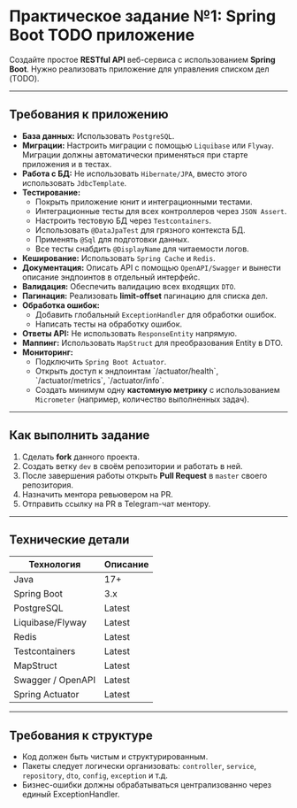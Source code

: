 
<h1>Практическое задание №1: Spring Boot TODO приложение</h1>

<p>Создайте простое <strong>RESTful API</strong> веб-сервиса с использованием <strong>Spring Boot</strong>. Нужно реализовать приложение для управления списком дел (TODO).</p>

<hr>

<h2>Требования к приложению</h2>

<ul>
  <li><strong>База данных:</strong> Использовать <code>PostgreSQL</code>.</li>
  <li><strong>Миграции:</strong> Настроить миграции с помощью <code>Liquibase</code> или <code>Flyway</code>. Миграции должны автоматически применяться при старте приложения и в тестах.</li>
  <li><strong>Работа с БД:</strong> Не использовать <code>Hibernate/JPA</code>, вместо этого использовать <code>JdbcTemplate</code>.</li>
  <li><strong>Тестирование:</strong>
    <ul>
      <li>Покрыть приложение юнит и интеграционными тестами.</li>
      <li>Интеграционные тесты для всех контроллеров через <code>JSON Assert</code>.</li>
      <li>Настроить тестовую БД через <code>Testcontainers</code>.</li>
      <li>Использовать <code>@DataJpaTest</code> для грязного контекста БД.</li>
      <li>Применять <code>@Sql</code> для подготовки данных.</li>
      <li>Все тесты снабдить <code>@DisplayName</code> для читаемости логов.</li>
    </ul>
  </li>
  <li><strong>Кеширование:</strong> Использовать <code>Spring Cache</code> и <code>Redis</code>.</li>
  <li><strong>Документация:</strong> Описать API с помощью <code>OpenAPI/Swagger</code> и вынести описание эндпоинтов в отдельный интерфейс.</li>
  <li><strong>Валидация:</strong> Обеспечить валидацию всех входящих <code>DTO</code>.</li>
  <li><strong>Пагинация:</strong> Реализовать <strong>limit-offset</strong> пагинацию для списка дел.</li>
  <li><strong>Обработка ошибок:</strong> 
    <ul>
      <li>Добавить глобальный <code>ExceptionHandler</code> для обработки ошибок.</li>
      <li>Написать тесты на обработку ошибок.</li>
    </ul>
  </li>
  <li><strong>Ответы API:</strong> Не использовать <code>ResponseEntity</code> напрямую.</li>
  <li><strong>Маппинг:</strong> Использовать <code>MapStruct</code> для преобразования Entity в DTO.</li>
  <li><strong>Мониторинг:</strong> 
    <ul>
      <li>Подключить <code>Spring Boot Actuator</code>.</li>
      <li>Открыть доступ к эндпоинтам `/actuator/health`, `/actuator/metrics`, `/actuator/info`.</li>
      <li>Создать минимум одну <strong>кастомную метрику</strong> с использованием <code>Micrometer</code> (например, количество выполненных задач).</li>
    </ul>
  </li>
</ul>

<hr>

<h2>Как выполнить задание</h2>

<ol>
  <li>Сделать <strong>fork</strong> данного проекта.</li>
  <li>Создать ветку <code>dev</code> в своём репозитории и работать в ней.</li>
  <li>После завершения работы открыть <strong>Pull Request</strong> в <code>master</code> своего репозитория.</li>
  <li>Назначить ментора ревьювером на PR.</li>
  <li>Отправить ссылку на PR в Telegram-чат ментору.</li>
</ol>

<hr>

<h2>Технические детали</h2>

<table>
  <thead>
    <tr>
      <th>Технология</th>
      <th>Описание</th>
    </tr>
  </thead>
  <tbody>
    <tr>
      <td>Java</td>
      <td>17+</td>
    </tr>
    <tr>
      <td>Spring Boot</td>
      <td>3.x</td>
    </tr>
    <tr>
      <td>PostgreSQL</td>
      <td>Latest</td>
    </tr>
    <tr>
      <td>Liquibase/Flyway</td>
      <td>Latest</td>
    </tr>
    <tr>
      <td>Redis</td>
      <td>Latest</td>
    </tr>
    <tr>
      <td>Testcontainers</td>
      <td>Latest</td>
    </tr>
    <tr>
      <td>MapStruct</td>
      <td>Latest</td>
    </tr>
    <tr>
      <td>Swagger / OpenAPI</td>
      <td>Latest</td>
    </tr>
    <tr>
      <td>Spring Actuator</td>
      <td>Latest</td>
    </tr>
  </tbody>
</table>

<hr>

<h2>Требования к структуре</h2>

<ul>
  <li>Код должен быть чистым и структурированным.</li>
  <li>Пакеты следует логически организовать: <code>controller</code>, <code>service</code>, <code>repository</code>, <code>dto</code>, <code>config</code>, <code>exception</code> и т.д.</li>
  <li>Бизнес-ошибки должны обрабатываться централизованно через единый ExceptionHandler.</li>
</ul>
